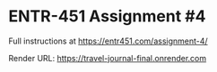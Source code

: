 # ENTR-451 Assignment #4

Full instructions at https://entr451.com/assignment-4/

Render URL: https://travel-journal-final.onrender.com


